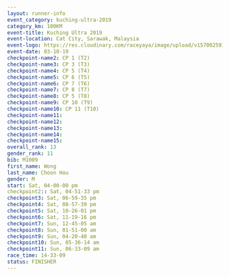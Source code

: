 ```yaml
---
layout: runner-info 
event_category: kuching-ultra-2019 
category_km: 100KM 
event-title: Kuching Ultra 2019
event-location: Cat City, Sarawak, Malaysia 
event-logo: https://res.cloudinary.com/raceyaya/image/upload/v1570025915/logo/kuching_ultra_jsvtue.jpg 
event-date: 03-10-19 
checkpoint-name2: CP 1 (T2) 
checkpoint-name3: CP 3 (T3) 
checkpoint-name4: CP 5 (T4) 
checkpoint-name5: CP 6 (T5) 
checkpoint-name6: CP 7 (T6) 
checkpoint-name7: CP 8 (T7) 
checkpoint-name8: CP 5 (T8) 
checkpoint-name9: CP 10 (T9) 
checkpoint-name10: CP 11 (T10) 
checkpoint-name11:  
checkpoint-name12: 
checkpoint-name13: 
checkpoint-name14: 
checkpoint-name15: 
overall_rank: 13
gender_rank: 11
bib: M1009
first_name: Wong
last_name: Choon Hou
gender: M
start: Sat, 04-00-00 pm
checkpoint2:: Sat, 04-51-33 pm
checkpoint3: Sat, 06-59-35 pm
checkpoint4: Sat, 08-57-39 pm
checkpoint5: Sat, 10-26-01 pm
checkpoint6: Sat, 11-19-16 pm
checkpoint7: Sun, 12-45-05 am
checkpoint8: Sun, 01-51-00 am
checkpoint9: Sun, 04-20-40 am
checkpoint10: Sun, 05-36-14 am
checkpoint11: Sun, 06-33-09 am
race_time: 14-33-09
status: FINISHER
---
```

